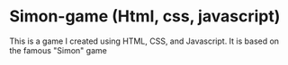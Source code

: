 # Simon-game (Html, css, javascript)
This is a game I created using HTML, CSS, and Javascript. It is based on the famous "Simon" game
